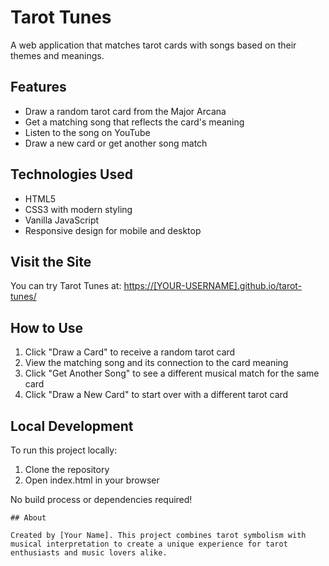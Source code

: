 # Tarot Tunes

A web application that matches tarot cards with songs based on their themes and meanings.

## Features

- Draw a random tarot card from the Major Arcana
- Get a matching song that reflects the card's meaning
- Listen to the song on YouTube
- Draw a new card or get another song match

## Technologies Used

- HTML5
- CSS3 with modern styling
- Vanilla JavaScript
- Responsive design for mobile and desktop

## Visit the Site

You can try Tarot Tunes at: [https://[YOUR-USERNAME].github.io/tarot-tunes/](https://[YOUR-USERNAME].github.io/tarot-tunes/)

## How to Use

1. Click "Draw a Card" to receive a random tarot card
2. View the matching song and its connection to the card meaning
3. Click "Get Another Song" to see a different musical match for the same card
4. Click "Draw a New Card" to start over with a different tarot card

## Local Development

To run this project locally:

1. Clone the repository
2. Open index.html in your browser

No build process or dependencies required!
```
## About

Created by [Your Name]. This project combines tarot symbolism with musical interpretation to create a unique experience for tarot enthusiasts and music lovers alike.
